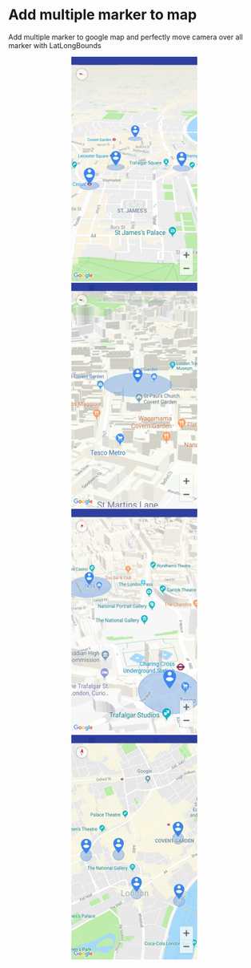 # Add multiple marker to map

Add multiple marker to google map and perfectly move camera over all marker with LatLongBounds

<div style="text-align:center">
<a href="Screenshots/1.jpg"><img src="Screenshots/1.jpg" width="50%" /></a>
<a href="Screenshots/2.jpg"><img src="Screenshots/2.jpg" width="50%" /></a>
<a href="Screenshots/3.jpg"><img src="Screenshots/3.jpg" width="50%" /></a>
<a href="Screenshots/4.jpg"><img src="Screenshots/4.jpg" width="50%" /></a>
</div>
